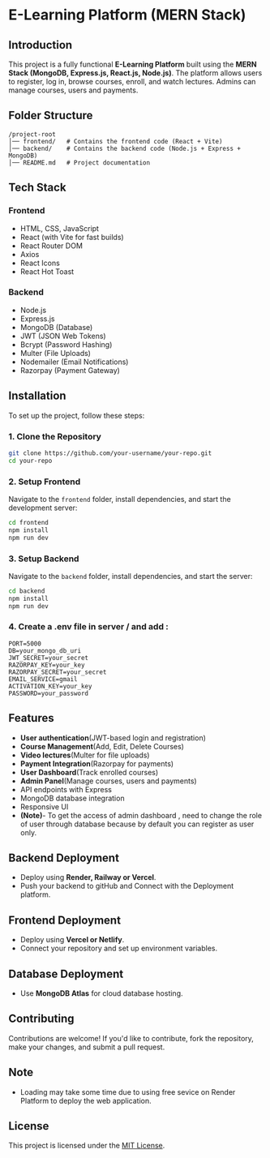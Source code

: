 # E-Learning Platform (MERN Stack)

## Introduction
This project is a fully functional **E-Learning Platform** built using the **MERN Stack (MongoDB, Express.js, React.js, Node.js)**. The platform allows users to register, log in, browse courses, enroll, and watch lectures. 
Admins can manage courses, users and payments.

## Folder Structure
```
/project-root
│── frontend/   # Contains the frontend code (React + Vite)
│── backend/    # Contains the backend code (Node.js + Express + MongoDB)
│── README.md   # Project documentation
```

## Tech Stack
### Frontend
- HTML, CSS, JavaScript  
- React (with Vite for fast builds)  
- React Router DOM 
- Axios
- React Icons 
- React Hot Toast 

### Backend
- Node.js  
- Express.js  
- MongoDB (Database)  
- JWT (JSON Web Tokens)
- Bcrypt (Password Hashing)
- Multer (File Uploads)
- Nodemailer (Email Notifications)
- Razorpay (Payment Gateway)

## Installation
To set up the project, follow these steps:

### 1. Clone the Repository
```sh
git clone https://github.com/your-username/your-repo.git
cd your-repo
```

### 2. Setup Frontend
Navigate to the `frontend` folder, install dependencies, and start the development server:
```sh
cd frontend
npm install
npm run dev
```

### 3. Setup Backend
Navigate to the `backend` folder, install dependencies, and start the server:
```sh
cd backend
npm install
npm run dev
```
### 4. Create a .env file in server / and add :
```env
PORT=5000
DB=your_mongo_db_uri
JWT_SECRET=your_secret
RAZORPAY_KEY=your_key
RAZORPAY_SECRET=your_secret
EMAIL_SERVICE=gmail
ACTIVATION_KEY=your_key
PASSWORD=your_password
```

## Features
- **User authentication**(JWT-based login and registration) 
- **Course Management**(Add, Edit, Delete Courses)
- **Video lectures**(Multer for file uploads)
- **Payment Integration**(Razorpay for payments)
- **User Dashboard**(Track enrolled courses)
- **Admin Panel**(Manage courses, users and payments)
- API endpoints with Express  
- MongoDB database integration  
- Responsive UI
- **(Note)**- To get the access of admin dashboard , need to change the role of user through database because by default you can register as user only.

## Backend Deployment
- Deploy using **Render, Railway or Vercel**.
- Push your backend to gitHub and Connect with the Deployment platform.

## Frontend Deployment 
- Deploy using **Vercel or Netlify**.
- Connect your repository and set up environment variables.

## Database Deployment
- Use **MongoDB Atlas** for cloud database hosting.

## Contributing
Contributions are welcome! If you'd like to contribute, fork the repository, make your changes, and submit a pull request.

## Note
- Loading may take some time due to using free sevice on Render Platform to deploy the web application.

## License
This project is licensed under the [MIT License](LICENSE).

